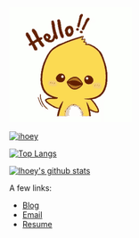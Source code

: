 [![hello~](https://github.com/ihoey/ihoey/raw/master/hello.gif)](https://blog.ihoey.com)

[![ihoey](https://count.getloli.com/get/@ihoey)](https://blog.ihoey.com)

[![Top Langs](https://github-readme-stats.vercel.app/api/top-langs/?username=ihoey&hide=html)](https://blog.ihoey.com)

[![Ihoey's github stats](https://github-readme-stats.vercel.app/api?username=ihoey&theme=cobalt)](https://blog.ihoey.com)

A few links:

- [Blog](https://blog.ihoey.com)
- [Email](mailto:mail@ihoey.com)
- [Resume](https://resume.ihoey.com)
